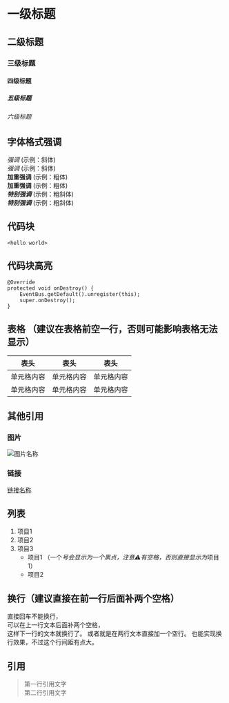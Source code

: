 # 一级标题  
## 二级标题  
### 三级标题  
#### 四级标题  
##### 五级标题  
###### 六级标题  

## 字体格式强调  
*强调*  (示例：斜体)  
 _强调_  (示例：斜体)  
**加重强调**  (示例：粗体)  
 __加重强调__ (示例：粗体)  
***特别强调*** (示例：粗斜体)  
___特别强调___  (示例：粗斜体)  

## 代码块  
`<hello world>`

## 代码块高亮  
```
@Override  
protected void onDestroy() {  
    EventBus.getDefault().unregister(this);  
    super.onDestroy();  
}  
```  
## 表格 （建议在表格前空一行，否则可能影响表格无法显示） 
 
 表头  | 表头  | 表头
 ---- | ----- | ------  
 单元格内容  | 单元格内容 | 单元格内容 
 单元格内容  | 单元格内容 | 单元格内容  

## 其他引用  
### 图片  
![图片名称](https://www.baidu.com/img/bd_logo1.png)  
### 链接  
[链接名称](https://www.baidu.com/)

## 列表 
1. 项目1  
2. 项目2  
3. 项目3  
   * 项目1 （一个*号会显示为一个黑点，注意⚠️有空格，否则直接显示为*项目1） 
   * 项目2

## 换行（建议直接在前一行后面补两个空格）
直接回车不能换行，  
可以在上一行文本后面补两个空格，  
这样下一行的文本就换行了。
或者就是在两行文本直接加一个空行。
也能实现换行效果，不过这个行间距有点大。

## 引用
> 第一行引用文字  
> 第二行引用文字   
